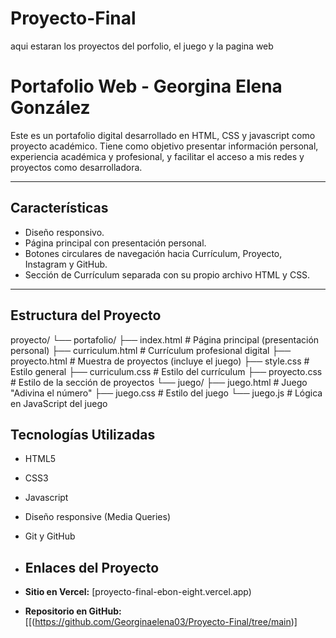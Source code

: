 # Proyecto-Final
aqui estaran los proyectos del porfolio, el juego y la pagina web

# Portafolio Web - Georgina Elena González

Este es un portafolio digital desarrollado en HTML, CSS y javascript como proyecto académico. Tiene como objetivo presentar información personal, experiencia académica y profesional, y facilitar el acceso a mis redes y proyectos como desarrolladora.

---

##  Características

- Diseño responsivo.
- Página principal con presentación personal.
- Botones circulares de navegación hacia Currículum, Proyecto, Instagram y GitHub.
- Sección de Currículum separada con su propio archivo HTML y CSS.

---

##  Estructura del Proyecto
proyecto/
└── portafolio/
├── index.html # Página principal (presentación personal)
├── curriculum.html # Currículum profesional digital
├── proyecto.html # Muestra de proyectos (incluye el juego)
├── style.css # Estilo general
├── curriculum.css # Estilo del currículum
├── proyecto.css # Estilo de la sección de proyectos
└── juego/
├── juego.html # Juego "Adivina el número"
├── juego.css # Estilo del juego
└── juego.js # Lógica en JavaScript del juego

## Tecnologías Utilizadas

- HTML5
- CSS3
- Javascript
- Diseño responsive (Media Queries)
- Git y GitHub
- ##  Enlaces del Proyecto

-  **Sitio en Vercel:** [proyecto-final-ebon-eight.vercel.app)
-  **Repositorio en GitHub:** [[(https://github.com/Georginaelena03/Proyecto-Final/tree/main)]

